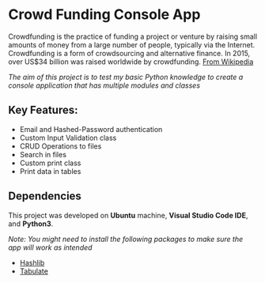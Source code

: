 # Crowd Funding Console App
Crowdfunding is the practice of funding a project or venture by raising small
amounts of money from a large number of people, typically via the Internet.
Crowdfunding is a form of crowdsourcing and alternative finance. In 2015,
over US$34 billion was raised worldwide by crowdfunding. [From Wikipedia](https://en.wikipedia.org/wiki/Crowdfunding)

_The aim of this project is to test my basic Python knowledge to create a console application that has multiple modules and classes_

## Key Features:

* Email and Hashed-Password authentication
* Custom Input Validation class
* CRUD Operations to files
* Search in files
* Custom print class
* Print data in tables

## Dependencies

This project was developed on __Ubuntu__ machine, __Visual Studio Code IDE__, and __Python3__.

_Note: You might need to install the following packages to make sure the app will work as intended_

* [Hashlib](https://docs.python.org/3/library/hashlib.html)
* [Tabulate](https://pypi.org/project/tabulate/)
